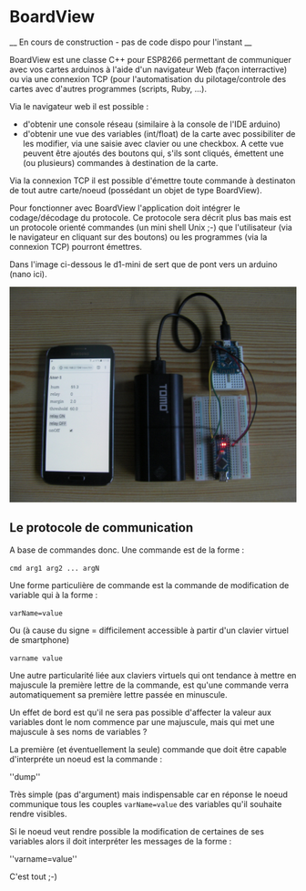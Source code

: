 # BoardView

__ En cours de construction - pas de code dispo pour l'instant __

BoardView est une classe C++ pour ESP8266 permettant de communiquer avec vos cartes arduinos à l'aide d'un navigateur Web (façon interractive) ou via une connexion TCP (pour l'automatisation du pilotage/controle des cartes avec d'autres programmes (scripts, Ruby, ...). 

Via le navigateur web il est possible :
  * d'obtenir une console réseau (similaire à la console de l'IDE arduino)
  * d'obtenir une vue des variables (int/float) de la carte avec possibiliter de les modifier, via une saisie avec clavier ou une checkbox. A cette vue peuvent être ajoutés des boutons qui, s'ils sont cliqués, émettent une (ou plusieurs) commandes à destination de la carte.
  
Via la connexion TCP il est possible d'émettre toute commande à destinaton de tout autre carte/noeud (possédant un objet de type BoardView).

Pour fonctionner avec BoardView l'application doit intégrer le codage/décodage du protocole. Ce protocole sera décrit plus bas mais est un protocole orienté commandes (un mini shell Unix ;-) que l'utilisateur (via le navigateur en cliquant sur des boutons) ou les programmes (via la connexion TCP) pourront émettres.

Dans l'image ci-dessous le d1-mini de sert que de pont vers un arduino (nano ici).

![Screenshot](websock.jpg) 


## Le protocole de communication 

A base de commandes donc. Une commande est de la forme :

``cmd arg1 arg2 ... argN``

Une forme particulière de commande est la commande de modification de variable qui à la forme :

``varName=value``

Ou (à cause du signe = difficilement accessible à partir d'un clavier virtuel de smartphone)

``varname value``

Une autre particularité liée aux claviers virtuels qui ont tendance à mettre en majuscule la première lettre de la commande, est qu'une commande verra automatiquement sa première lettre passée en minuscule.

Un effet de bord est qu'il ne sera pas possible d'affecter la valeur aux variables dont le nom commence par une majuscule, mais qui met une majuscule à ses noms de variables ?

La première (et éventuellement la seule) commande que doit être capable d'interpréte un noeud est la commande :

''dump''

Très simple (pas d'argument) mais indispensable car en réponse le noeud communique tous les couples ``varName=value`` des variables qu'il souhaite rendre visibles.

Si le noeud veut rendre possible la modification de certaines de ses variables alors il doit interpréter les messages de la forme :

''varname=value''

C'est tout ;-)




